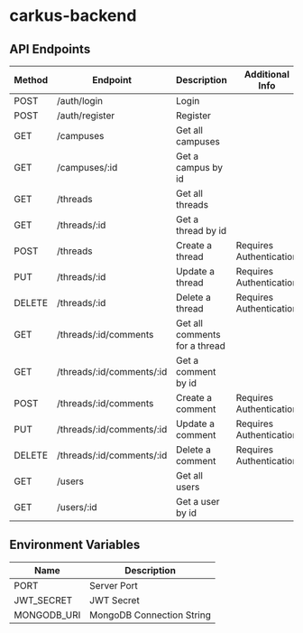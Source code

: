 # carkus-backend

## API Endpoints

| Method | Endpoint                  | Description                   | Additional Info         |
| ------ | ------------------------- | ----------------------------- | ----------------------- |
| POST   | /auth/login               | Login                         |                         |
| POST   | /auth/register            | Register                      |                         |
| GET    | /campuses                 | Get all campuses              |                         |
| GET    | /campuses/:id             | Get a campus by id            |                         |
| GET    | /threads                  | Get all threads               |                         |
| GET    | /threads/:id              | Get a thread by id            |                         |
| POST   | /threads                  | Create a thread               | Requires Authentication |
| PUT    | /threads/:id              | Update a thread               | Requires Authentication |
| DELETE | /threads/:id              | Delete a thread               | Requires Authentication |
| GET    | /threads/:id/comments     | Get all comments for a thread |                         |
| GET    | /threads/:id/comments/:id | Get a comment by id           |                         |
| POST   | /threads/:id/comments     | Create a comment              | Requires Authentication |
| PUT    | /threads/:id/comments/:id | Update a comment              | Requires Authentication |
| DELETE | /threads/:id/comments/:id | Delete a comment              | Requires Authentication |
| GET    | /users                    | Get all users                 |                         |
| GET    | /users/:id                | Get a user by id              |                         |

## Environment Variables

| Name        | Description               |
| ----------- | ------------------------- |
| PORT        | Server Port               |
| JWT_SECRET  | JWT Secret                |
| MONGODB_URI | MongoDB Connection String |
